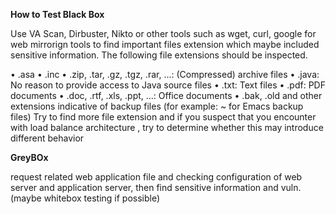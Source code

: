 **How to Test Black Box**

Use VA Scan, Dirbuster, Nikto or other tools such as wget, curl, google for web mirrorign tools to find important files extension which maybe included sensitive information. The following file extensions should be inspected.

•  .asa
•  .inc
•  .zip, .tar, .gz, .tgz, .rar, ...: (Compressed) archive files
•  .java: No reason to provide access to Java source files
•  .txt: Text files
•  .pdf: PDF documents
•  .doc, .rtf, .xls, .ppt, ...: Office documents
•  .bak, .old and other extensions indicative of backup files (for example: ~ for Emacs backup files)
Try to find more file extension and if you suspect that you encounter with load balance architecture , try to determine whether this may introduce different behavior

**GreyBOx**

request related web application file and checking configuration of web server and application server, then find sensitive information and vuln. (maybe whitebox testing if possible)




